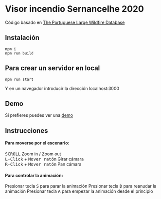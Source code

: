 # Visor incendio Sernancelhe 2020

Código basado en [The Portuguese Large Wildfire Database](https://zenodo.org/record/7495506#.Y-lMBVQo-Ul)

## Instalación

```
npm i 
npm run build
```

## Para crear un servidor en local

```
npm run start
```

Y en un navegador introducir la dirección localhost:3000

## Demo
Si prefieres puedes ver una [demo](http://iiff3d.com/Sernancelhe/)

## Instrucciones

#### Para moverse por el escenario:

<kbd>SCROLL</kbd> Zoom in / Zoom out  
<kbd>L-Click</kbd> + <kbd>Mover ratón</kbd> Girar cámara  
<kbd>R-Click</kbd> + <kbd>Mover ratón</kbd> Pan cámara  

#### Para controlar la animación:

Presionar tecla <kbd>S</kbd> para parar la animación 
Presionar tecla <kbd>D</kbd> para reanudar la animación 
Presionar tecla <kbd>A</kbd> para empezar la animación desde el principio
